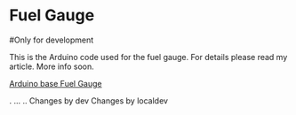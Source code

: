 # Fuel Gauge

#Only for development

This is the Arduino code used for the fuel gauge. For details please read my article. More info soon.

[Arduino base Fuel Gauge](http://naveed.roon.io/making-fuel-gauge)

.
...
..
Changes by dev
Changes by localdev
